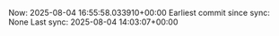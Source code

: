 Now: 2025-08-04 16:55:58.033910+00:00 Earliest commit since sync: None Last sync: 2025-08-04 14:03:07+00:00
